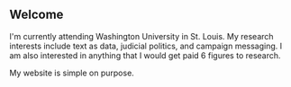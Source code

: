 ## Welcome

I'm currently attending Washington University in St. Louis. My research
interests include text as data, judicial politics, and campaign messaging. I am also interested in anything that I would get paid 6 figures to research.

My website is simple on purpose.
